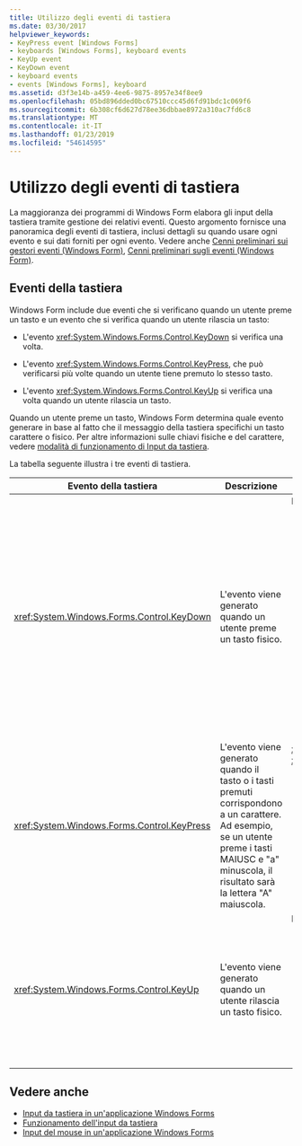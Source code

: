 ```yaml
---
title: Utilizzo degli eventi di tastiera
ms.date: 03/30/2017
helpviewer_keywords:
- KeyPress event [Windows Forms]
- keyboards [Windows Forms], keyboard events
- KeyUp event
- KeyDown event
- keyboard events
- events [Windows Forms], keyboard
ms.assetid: d3f3e14b-a459-4ee6-9875-8957e34f8ee9
ms.openlocfilehash: 05bd896dded0bc67510ccc45d6fd91bdc1c069f6
ms.sourcegitcommit: 6b308cf6d627d78ee36dbbae8972a310ac7fd6c8
ms.translationtype: MT
ms.contentlocale: it-IT
ms.lasthandoff: 01/23/2019
ms.locfileid: "54614595"
---
```

# <a name="using-keyboard-events"></a>Utilizzo degli eventi di tastiera
La maggioranza dei programmi di Windows Form elabora gli input della tastiera tramite gestione dei relativi eventi. Questo argomento fornisce una panoramica degli eventi di tastiera, inclusi dettagli su quando usare ogni evento e sui dati forniti per ogni evento.  Vedere anche [Cenni preliminari sui gestori eventi (Windows Form)](https://msdn.microsoft.com/library/be6fx1bb\(v=vs.110\)), [Cenni preliminari sugli eventi (Windows Form)](https://msdn.microsoft.com/library/1h12f09z\(v=vs.110\)).  
  
## <a name="keyboard-events"></a>Eventi della tastiera  
 Windows Form include due eventi che si verificano quando un utente preme un tasto e un evento che si verifica quando un utente rilascia un tasto:  
  
-   L'evento <xref:System.Windows.Forms.Control.KeyDown> si verifica una volta.  
  
-   L'evento <xref:System.Windows.Forms.Control.KeyPress>, che può verificarsi più volte quando un utente tiene premuto lo stesso tasto.  
  
-   L'evento <xref:System.Windows.Forms.Control.KeyUp> si verifica una volta quando un utente rilascia un tasto.   
  
 Quando un utente preme un tasto, Windows Form determina quale evento generare in base al fatto che il messaggio della tastiera specifichi un tasto carattere o fisico. Per altre informazioni sulle chiavi fisiche e del carattere, vedere [modalità di funzionamento di Input da tastiera](../../../docs/framework/winforms/how-keyboard-input-works.md).  
  
 La tabella seguente illustra i tre eventi di tastiera.  
  
|Evento della tastiera|Descrizione|Risultati|  
|--------------------|-----------------|-------------|  
|<xref:System.Windows.Forms.Control.KeyDown>|L'evento viene generato quando un utente preme un tasto fisico.|Il gestore per <xref:System.Windows.Forms.Control.KeyDown> riceve:<br /><br /> <ul><li>Un parametro <xref:System.Windows.Forms.KeyEventArgs>, che fornisce la proprietà <xref:System.Windows.Forms.KeyEventArgs.KeyCode%2A> (che specifica un tasto fisico).</li><li>La proprietà <xref:System.Windows.Forms.KeyEventArgs.Modifiers%2A> (MAIUSC, CTRL o ALT).</li><li>La proprietà <xref:System.Windows.Forms.KeyEventArgs.KeyData%2A>, che combina il codice tasto e il modificatore. Il parametro <xref:System.Windows.Forms.KeyEventArgs> include inoltre:<br /><br /> <ul><li>La proprietà <xref:System.Windows.Forms.KeyEventArgs.Handled%2A>, che può essere impostata per impedire al controllo sottostante di ricevere il tasto.</li><li>La proprietà <xref:System.Windows.Forms.KeyEventArgs.SuppressKeyPress%2A>, utilizzabile per eliminare gli eventi <xref:System.Windows.Forms.Control.KeyPress> e <xref:System.Windows.Forms.Control.KeyUp> per la sequenza di tasti.</li></ul></li></ul>|  
|<xref:System.Windows.Forms.Control.KeyPress>|L'evento viene generato quando il tasto o i tasti premuti corrispondono a un carattere. Ad esempio, se un utente preme i tasti MAIUSC e "a" minuscola, il risultato sarà la lettera "A" maiuscola.|<xref:System.Windows.Forms.Control.KeyPress> viene generato dopo <xref:System.Windows.Forms.Control.KeyDown>.<br /><br /> <ul><li>Il gestore per <xref:System.Windows.Forms.Control.KeyPress> riceve:</li><li>Un parametro <xref:System.Windows.Forms.KeyPressEventArgs>, che include il codice carattere del tasto premuto.  Il codice carattere è univoco per ogni combinazione di tasto carattere e tasto modificatore.<br /><br />     Ad esempio, il tasto "A" avrà il risultato seguente:<br /><br /> <ul><li>Il codice carattere 65, se premuto con il tasto MAIUSC</li><li>Oppure il tasto BLOC MAIUSC, 97 se premuto da solo</li><li>E 1, se premuto con il tasto CTRL</li></ul></li></ul>|  
|<xref:System.Windows.Forms.Control.KeyUp>|L'evento viene generato quando un utente rilascia un tasto fisico.|Il gestore per <xref:System.Windows.Forms.Control.KeyUp> riceve:<br /><br /> <ul><li>Un parametro <xref:System.Windows.Forms.KeyEventArgs>:<br /><br /> <ul><li>Che fornisce la proprietà <xref:System.Windows.Forms.KeyEventArgs.KeyCode%2A> (che specifica un tasto fisico).</li><li>La proprietà <xref:System.Windows.Forms.KeyEventArgs.Modifiers%2A> (MAIUSC, CTRL o ALT).</li><li>La proprietà <xref:System.Globalization.SortKey.KeyData%2A>, che combina il codice tasto e il modificatore.</li></ul></li></ul>|  
  
## <a name="see-also"></a>Vedere anche
- [Input da tastiera in un'applicazione Windows Forms](../../../docs/framework/winforms/keyboard-input-in-a-windows-forms-application.md)
- [Funzionamento dell'input da tastiera](../../../docs/framework/winforms/how-keyboard-input-works.md)
- [Input del mouse in un'applicazione Windows Forms](../../../docs/framework/winforms/mouse-input-in-a-windows-forms-application.md)
